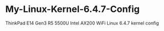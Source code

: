 # My-Linux-Kernel-6.4.7-Config
ThinkPad E14 Gen3 R5 5500U Intel AX200 WiFi Linux 6.4.7 kernel config 
